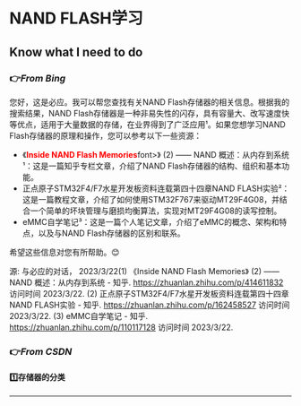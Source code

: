 # NAND FLASH学习

## Know what I need to do

### 👉*From Bing*

您好，这是必应。我可以帮您查找有关NAND Flash存储器的相关信息。根据我的搜索结果，NAND Flash存储器是一种非易失性的闪存，具有容量大、改写速度快等优点，适用于大量数据的存储，在业界得到了广泛应用¹。如果您想学习NAND Flash存储器的原理和操作，您可以参考以下一些资源：

- 《<font color='red'>**Inside NAND Flash Memories**</font>font>》 (2) —— NAND 概述：从内存到系统¹：这是一篇知乎专栏文章，介绍了NAND Flash存储器的结构、组织和基本功能。
- 正点原子STM32F4/F7水星开发板资料连载第四十四章NAND FLASH实验²：这是一篇教程文章，介绍了如何使用STM32F767来驱动MT29F4G08，并结合一个简单的坏块管理与磨损均衡算法，实现对MT29F4G08的读写控制。
- eMMC自学笔记³：这是一篇个人笔记文章，介绍了eMMC的概念、架构和特点，以及与NAND Flash存储器的区别和联系。

希望这些信息对您有所帮助。😊

源: 与必应的对话， 2023/3/22(1) 《Inside NAND Flash Memories》 (2) —— NAND 概述：从内存到系统 - 知乎. https://zhuanlan.zhihu.com/p/414611832 访问时间 2023/3/22.
(2) 正点原子STM32F4/F7水星开发板资料连载第四十四章NAND FLASH实验 - 知乎. https://zhuanlan.zhihu.com/p/162458527 访问时间 2023/3/22.
(3) eMMC自学笔记 - 知乎. https://zhuanlan.zhihu.com/p/110117128 访问时间 2023/3/22.



### 👉*From CSDN*

#### 1️⃣存储器的分类
---
